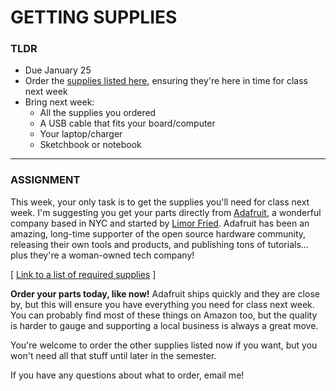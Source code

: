 # GETTING SUPPLIES

### TLDR  
* Due January 25  
* Order the [supplies listed here](https://docs.google.com/spreadsheets/d/1eFKwcQB5PgZMCaIBkQ6jCpR6jHgA8spqsIOZDBLMFAg/edit?usp=sharing), ensuring they're here in time for class next week  
* Bring next week:  
  * All the supplies you ordered  
  * A USB cable that fits your board/computer  
  * Your laptop/charger  
  * Sketchbook or notebook

***

### ASSIGNMENT
This week, your only task is to get the supplies you'll need for class next week. I'm suggesting you get your parts directly from [Adafruit](https://adafruit.com), a wonderful company based in NYC and started by [Limor Fried](https://github.com/readme/podcast/limor-fried-adafruit). Adafruit has been an amazing, long-time supporter of the open source hardware community, releasing their own tools and products, and publishing tons of tutorials... plus they're a woman-owned tech company!

\[ [Link to a list of required supplies](https://docs.google.com/spreadsheets/d/1eFKwcQB5PgZMCaIBkQ6jCpR6jHgA8spqsIOZDBLMFAg/edit?usp=sharing) \]

**Order your parts today, like now!** Adafruit ships quickly and they are close by, but this will ensure you have everything you need for class next week. You can probably find most of these things on Amazon too, but the quality is harder to gauge and supporting a local business is always a great move.

You're welcome to order the other supplies listed now if you want, but you won't need all that stuff until later in the semester.

If you have any questions about what to order, email me!

